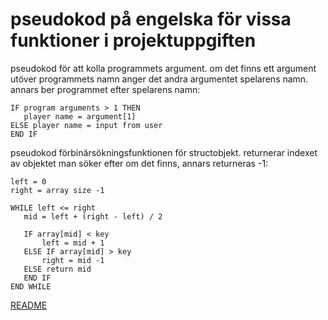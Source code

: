# pseudokod på engelska för vissa funktioner i projektuppgiften
 pseudokod för att kolla programmets argument. om det finns ett argument utöver programmets namn anger det andra argumentet spelarens namn. annars ber programmet efter spelarens namn:
 ```
 IF program arguments > 1 THEN
    player name = argument[1]
 ELSE player name = input from user
 END IF
 ```

 pseudokod förbinärsökningsfunktionen för structobjekt. returnerar indexet av objektet man söker efter om det finns, annars returneras -1:
 ```
 left = 0
 right = array size -1
 
 WHILE left <= right
    mid = left + (right - left) / 2

    IF array[mid] < key
        left = mid + 1
    ELSE IF array[mid] > key
        right = mid -1
    ELSE return mid
    END IF
 END WHILE
 ```

[README](README.md)